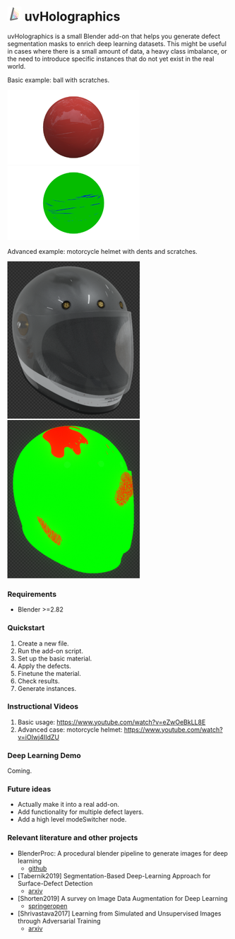 # ![logo_brighter](./scripts/icons/logo_brighter.png) uvHolographics

uvHolographics is a small Blender add-on that helps you generate defect segmentation masks to enrich deep learning datasets. This might be useful in cases where there is a small amount of data, a heavy class imbalance, or the need to introduce specific instances that do not yet exist in the real world.

Basic example: ball with scratches.
<p float="left">
<img src="./examples/github_images/ball_real.png" width="300" />
<img src="./examples/github_images/ball_gt.png" width="300" />
</p>

Advanced example: motorcycle helmet with dents and scratches.
<p float="left">
<img src="./examples/github_images/helmet_real.png" width="300" />
<img src="./examples/github_images/helmet_gt.png" width="300" />
</p>

### Requirements

 - Blender >=2.82

### Quickstart

1. Create a new file.
2. Run the add-on script.
3. Set up the basic material.
4. Apply the defects.
5. Finetune the material.
6. Check results.
7. Generate instances.

### Instructional Videos

1. Basic usage: https://www.youtube.com/watch?v=eZwOeBkLL8E
2. Advanced case: motorcycle helmet: https://www.youtube.com/watch?v=iOIwj4IIdZU

### Deep Learning Demo

Coming.

### Future ideas

- Actually make it into a real add-on.
- Add functionality for multiple defect layers.
- Add a high level modeSwitcher node.

### Relevant literature and other projects

- BlenderProc: A procedural blender pipeline to generate images for deep learning
	- [github](https://github.com/DLR-RM/BlenderProc)
- [Tabernik2019] Segmentation-Based Deep-Learning Approach for Surface-Defect Detection
	- [arxiv](https://arxiv.org/pdf/1903.08536v3.pdf)
- [Shorten2019] A survey on Image Data Augmentation for Deep Learning
	 - [springeropen](https://journalofbigdata.springeropen.com/track/pdf/10.1186/s40537-019-0197-0)
- [Shrivastava2017] Learning from Simulated and Unsupervised Images through Adversarial Training
	- [arxiv](https://arxiv.org/pdf/1612.07828.pdf)

